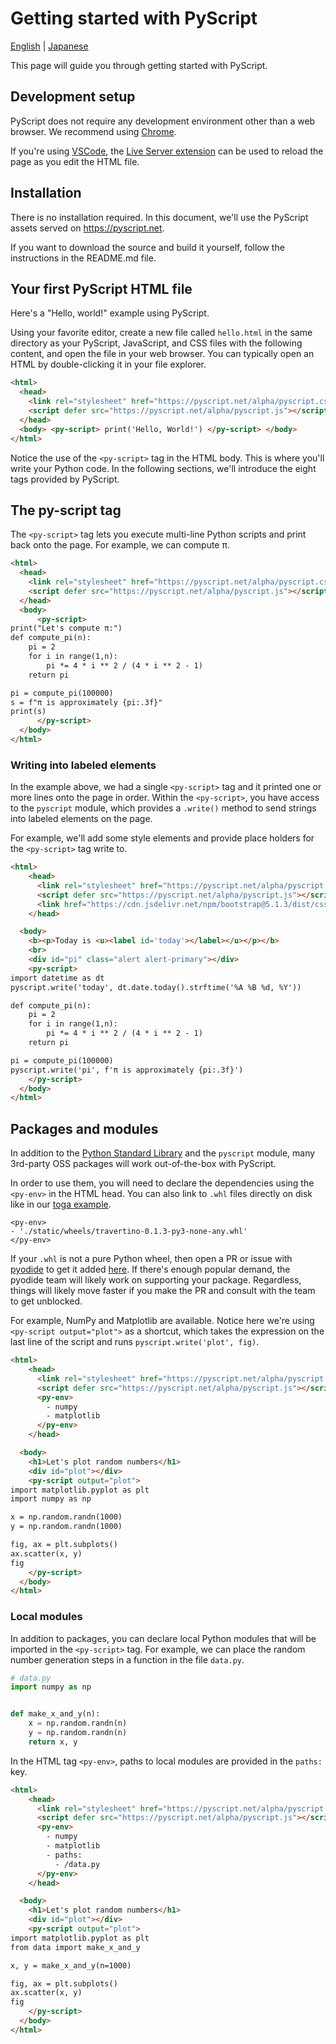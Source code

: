 # Getting started with PyScript
[English](GETTING-STARTED.md) | [Japanese](doc_jp/GETTING-STARTED.md)

This page will guide you through getting started with PyScript.


## Development setup

PyScript does not require any development environment other
than a web browser. We recommend using [Chrome](https://www.google.com/chrome/).

If you're using [VSCode](https://code.visualstudio.com/), the
[Live Server extension](https://marketplace.visualstudio.com/items?itemName=ritwickdey.LiveServer)
can be used to reload the page as you edit the HTML file.

## Installation

There is no installation required. In this document, we'll use
the PyScript assets served on https://pyscript.net.

If you want to download the source and build it yourself, follow
the instructions in the README.md file.

## Your first PyScript HTML file

Here's a "Hello, world!" example using PyScript.

Using your favorite editor, create a new file called `hello.html` in
the same directory as your PyScript, JavaScript, and CSS files with the
following content, and open the file in your web browser. You can typically
open an HTML by double-clicking it in your file explorer.

```html
<html>
  <head>
    <link rel="stylesheet" href="https://pyscript.net/alpha/pyscript.css" />
    <script defer src="https://pyscript.net/alpha/pyscript.js"></script>
  </head>
  <body> <py-script> print('Hello, World!') </py-script> </body>
</html>
```

Notice the use of the `<py-script>` tag in the HTML body. This
is where you'll write your Python code. In the following sections, we'll
introduce the eight tags provided by PyScript.

## The py-script tag

The `<py-script>` tag lets you execute multi-line Python scripts and
print back onto the page. For example, we can compute π.

```html
<html>
  <head>
    <link rel="stylesheet" href="https://pyscript.net/alpha/pyscript.css" />
    <script defer src="https://pyscript.net/alpha/pyscript.js"></script>
  </head>
  <body>
      <py-script>
print("Let's compute π:")
def compute_pi(n):
    pi = 2
    for i in range(1,n):
        pi *= 4 * i ** 2 / (4 * i ** 2 - 1)
    return pi

pi = compute_pi(100000)
s = f"π is approximately {pi:.3f}"
print(s)
      </py-script>
  </body>
</html>
```

### Writing into labeled elements

In the example above, we had a single `<py-script>` tag and it printed
one or more lines onto the page in order. Within the `<py-script>`, you
have access to the `pyscript` module, which provides a `.write()` method
to send strings into labeled elements on the page.

For example, we'll add some style elements and provide place holders for
the `<py-script>` tag write to.

```html
<html>
    <head>
      <link rel="stylesheet" href="https://pyscript.net/alpha/pyscript.css" />
      <script defer src="https://pyscript.net/alpha/pyscript.js"></script>
      <link href="https://cdn.jsdelivr.net/npm/bootstrap@5.1.3/dist/css/bootstrap.min.css" rel="stylesheet" crossorigin="anonymous">
    </head>

  <body>
    <b><p>Today is <u><label id='today'></label></u></p></b>
    <br>
    <div id="pi" class="alert alert-primary"></div>
    <py-script>
import datetime as dt
pyscript.write('today', dt.date.today().strftime('%A %B %d, %Y'))

def compute_pi(n):
    pi = 2
    for i in range(1,n):
        pi *= 4 * i ** 2 / (4 * i ** 2 - 1)
    return pi

pi = compute_pi(100000)
pyscript.write('pi', f'π is approximately {pi:.3f}')
    </py-script>
  </body>
</html>
```

## Packages and modules

In addition to the [Python Standard Library](https://docs.python.org/3/library/) and
the `pyscript` module, many 3rd-party OSS packages will work out-of-the-box with PyScript.

In order to use them, you will need to declare the dependencies using the `<py-env>` in the
HTML head. You can also link to `.whl` files directly on disk like in our [toga example](https://github.com/pyscript/pyscript/blob/main/pyscriptjs/examples/toga/freedom.html).

```
<py-env>
- './static/wheels/travertino-0.1.3-py3-none-any.whl'
</py-env>
```

If your `.whl` is not a pure Python wheel, then open a PR or issue with [pyodide](https://github.com/pyodide/pyodide) to get it added [here](https://github.com/pyodide/pyodide/tree/main/packages).
If there's enough popular demand, the pyodide team will likely work on supporting your package. Regardless, things will likely move faster if you make the PR and consult with the team to get unblocked.

For example, NumPy and Matplotlib are available. Notice here we're using `<py-script output="plot">`
as a shortcut, which takes the expression on the last line of the script and runs `pyscript.write('plot', fig)`.

```html
<html>
    <head>
      <link rel="stylesheet" href="https://pyscript.net/alpha/pyscript.css" />
      <script defer src="https://pyscript.net/alpha/pyscript.js"></script>
      <py-env>
        - numpy
        - matplotlib
      </py-env>
    </head>

  <body>
    <h1>Let's plot random numbers</h1>
    <div id="plot"></div>
    <py-script output="plot">
import matplotlib.pyplot as plt
import numpy as np

x = np.random.randn(1000)
y = np.random.randn(1000)

fig, ax = plt.subplots()
ax.scatter(x, y)
fig
    </py-script>
  </body>
</html>
```

### Local modules

In addition to packages, you can declare local Python modules that will
be imported in the `<py-script>` tag. For example, we can place the random
number generation steps in a function in the file `data.py`.

```python
# data.py
import numpy as np


def make_x_and_y(n):
    x = np.random.randn(n)
    y = np.random.randn(n)
    return x, y
```

In the HTML tag `<py-env>`, paths to local modules are provided in the
`paths:` key.

```html
<html>
    <head>
      <link rel="stylesheet" href="https://pyscript.net/alpha/pyscript.css" />
      <script defer src="https://pyscript.net/alpha/pyscript.js"></script>
      <py-env>
        - numpy
        - matplotlib
        - paths:
          - /data.py
      </py-env>
    </head>

  <body>
    <h1>Let's plot random numbers</h1>
    <div id="plot"></div>
    <py-script output="plot">
import matplotlib.pyplot as plt
from data import make_x_and_y

x, y = make_x_and_y(n=1000)

fig, ax = plt.subplots()
ax.scatter(x, y)
fig
    </py-script>
  </body>
</html>
```
